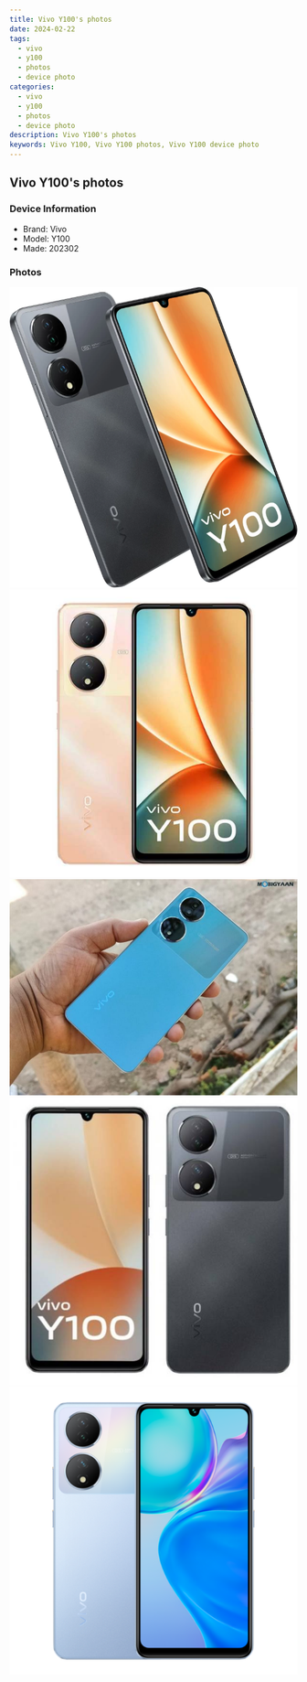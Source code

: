 ```yaml
---
title: Vivo Y100's photos
date: 2024-02-22
tags: 
  - vivo
  - y100
  - photos
  - device photo
categories: 
  - vivo
  - y100
  - photos
  - device photo
description: Vivo Y100's photos
keywords: Vivo Y100, Vivo Y100 photos, Vivo Y100 device photo
---
```


## Vivo Y100's photos

### Device Information

- Brand: Vivo
- Model: Y100
- Made: 202302

### Photos

![/images/best-assets/devices/vivo/vivo-y100/1.jpg](/images/best-assets/devices/vivo/vivo-y100/1.jpg)
![/images/best-assets/devices/vivo/vivo-y100/2.jpg](/images/best-assets/devices/vivo/vivo-y100/2.jpg)
![/images/best-assets/devices/vivo/vivo-y100/3.jpg](/images/best-assets/devices/vivo/vivo-y100/3.jpg)
![/images/best-assets/devices/vivo/vivo-y100/4.jpg](/images/best-assets/devices/vivo/vivo-y100/4.jpg)
![/images/best-assets/devices/vivo/vivo-y100/5.jpg](/images/best-assets/devices/vivo/vivo-y100/5.jpg)
